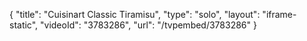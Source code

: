 {
    "title": "Cuisinart Classic Tiramisu",
    "type": "solo",
    "layout": "iframe-static",
    "videoId": "3783286",
    "url": "\/tvpembed\/3783286"
}